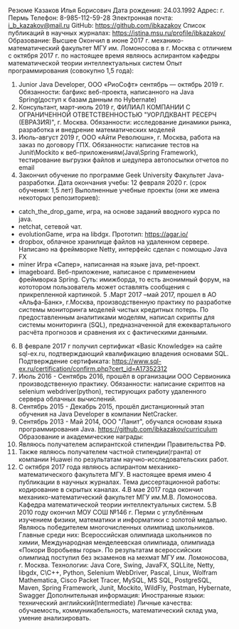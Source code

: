 Резюме
Казаков Илья Борисович
Дата рождения: 24.03.1992
Адрес: г. Пермь
Телефон: 8-985-112-59-28
Электронная почта: i_b_kazakov@mail.ru
GitHub: https://github.com/ibkazakov
Список публикаций в научных журналах: https://istina.msu.ru/profile/ibkazakov/
Образование:  Высшее
Окончил в июне 2017 г. механико-математический факультет МГУ им. Ломоносова в г. Москва с отличием
с октября 2017 г. по настоящее время являюсь аспирантом кафедры математической теории интеллектуальных систем
Опыт программирования (совокупно 1,5 года):
1. Junior Java Developer, ООО «РиоСофт» сентябрь — октябрь 2019 г. Обязанности: багфикс веб-проекта, написанного на Java Spring(доступ к базам данным по Hybernate)
2. Консультант,  март-июль 2019 г, ФИЛИАЛ КОМПАНИИ С ОГРАНИЧЕННОЙ ОТВЕТСТВЕННОСТЬЮ "УОРЛДКВАНТ РЕСЕРЧ (ЕВРАЗИЯ)", г. Москва.
Обязанности: исследование динамики рынка, разработка и внедрение математических моделей
3. Июль-август 2019 г, ООО «Айти Революшн», г. Москва, работа на заказ по договору ГПХ. Обязанности: написание тестов на Junit\Mockito к веб-приложениям(Java\Spring Framework), тестирование выгрузки файлов и шедулера автопосылки отчетов по email
4. Закончил обучение по программе Geek University Факультет Java-разработки. 
Дата окончания учебы: 12 февраля 2020 г. (срок обучения: 1,5 лет)
Выполненные учебные проекты (они же имена некоторых репозиториев):
- catch_the_drop_game, игра, на основе заданий вводного курса по java.
- netchat, сетевой чат.
- evolutionGame, игра на libdgx. Прототип:   https://agar.io/
- dropbox, облачное хранилище файлов на удаленном сервере. Написано на фреймворке Netty, интерфейс сделан с помощью Java FX
- miner Игра «Сапер», написанная на языке java, pet-проект.
- imageboard. Веб-приложение, написаное с применением фреймворка Spring. Суть: имижборда, то есть анонимный форум, на кототором пользователь может оставлять сообщения с прикрепленной картинкой.
	5 .Март 2017 –май 2017, прошел в АО «Альфа-Банк», г.Москва,  производственную практику по разработке системы мониторинга моделей чистых кредитных потерь.
По предоставленным аналитиками моделям, написал скрипты для системы мониторинга (SQL), предназначенной для ежеквартального расчёта  прогнозов и сравнения их с фактическими данными. 
6. В феврале 2017 г получил сертификат «Basic Knowledge» на сайте sql-ex.ru, подтверждающий квалификацию владения основами SQL. Подтверждение сертификата: 
https://www.sql-ex.ru/certification/confirm.php?cert_id=A17352312
7. Июль 2016 - Сентябрь 2016, прошёл в организации  ООО Сервионика производственную практику. Обязанности: написание скриптов на selenium webdriver(python), тестирующих работу удаленного сервера облачных вычислений. 
9. Сентябрь 2015 - Декабрь 2015, прошёл дистанционный этап обучения на Java Developer  в компании NetCracker.
10. Сентябрь 2013 - Май 2014, OOO "Ланит", обучался основам языка программирования Java.
https://github.com/ibkazakov/curriculum
Образование и академические награды: 
1. Являюсь получателем аспирантской стипендии Правительства РФ.
2. Также являюсь получателем частной стипендии(гранта) от компании Huawei по результатам научно-исследовательских работ.
3. С октября 2017 года являюсь аспирантом механико-математического факультета МГУ. В настоящее время имею 4 публикации в научных журналах. Тема диссертационной работы: кодирование в скрытых каналах.
4.В мае 2017 года окончил механико-математический факультет  МГУ им.М.В. Ломоносова. Кафедра математической теории интеллектуальных систем.
5.В  2010 году окончил МОУ СОШ №146 г. Перми с углублённым изучением физики, математики и информатики с золотой медалью. Являюсь победителем многочисленных олимпиад школьников. Главные среди них: Всероссийская олимпиада школьников по химии, Международная менделеевская олимпиада, олимпиада «Покори Воробьевы горы».
По результатам всероссийских олимпиад поступил без экзаменов на мехмат МГУ им. Ломоносова, г. Москва.
Технологии: 
Java Core, Swing, JavaFX, SQLLite, Netty, libgdx, C\C++, Python, Selenium WebDriver, Pascal, Linux, Wolfram Mathematica, Cisco Packet Tracer, MySQL, MS SQL, PostgreSQL, Maven, Spring Framework, Junit, Mockito, WildFly, Postman, Hybernate, Swagger
Дополнительная информация:   Иностранные языки: технический английский(Intermediate)
Личные качества: обучаемость, коммуникабельность, математический склад ума, умение анализировать.
